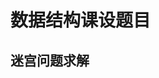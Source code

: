 <!--
 * @Author: Ken Kaneki
 * @Date: 2020-04-09 15:07:49
 * @LastEditTime: 2020-04-09 18:21:46
 * @Description: README
 * @FilePath: \Maze_V4.0\README.MD
 -->

# 数据结构课设题目
## 迷宫问题求解

